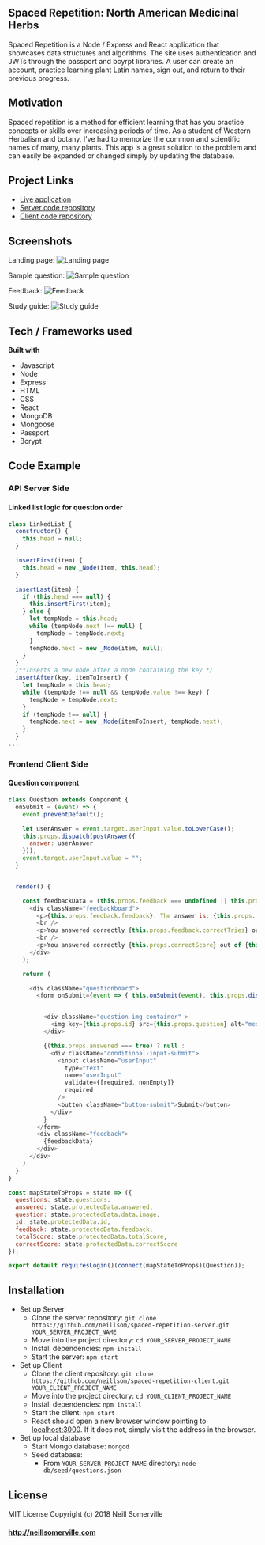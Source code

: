 
## Spaced Repetition: North American Medicinal Herbs

Spaced Repetition is a Node / Express and React application that showcases data structures and algorithms. The site uses authentication and JWTs through the passport and bcyrpt libraries. A user can create an account, practice learning plant Latin names, sign out, and return to their previous progress.

## Motivation
Spaced repetition is a method for efficient learning that has you practice concepts or skills over increasing periods of time. As a student of Western Herbalism and botany, I've had to memorize the common and scientific names of many, many plants. This app is a great solution to the problem and can easily be expanded or changed simply by updating the database. 

## Project Links
- [Live application](https://name-that-plant.herokuapp.com/)
- [Server code repository](https://github.com/neillsom/spaced-repetition-server) 
- [Client code repository](https://github.com/neillsom/spaced-repetition-client)

## Screenshots
Landing page:
![Landing page](https://s3-us-west-2.amazonaws.com/neillsomerville/name-that-plant/2018-08-13_16-32-39.jpg "Landing page")

Sample question:
![Sample question](https://s3-us-west-2.amazonaws.com/neillsomerville/name-that-plant/2018-08-13_16-33-49.jpg "Sample question")

Feedback:
![Feedback](https://s3-us-west-2.amazonaws.com/neillsomerville/name-that-plant/2018-08-13_16-35-40.jpg "Feedback")

Study guide:
![Study guide](https://s3-us-west-2.amazonaws.com/neillsomerville/name-that-plant/2018-08-13_16-37-30.jpg "Study guide")

## Tech / Frameworks used
<b>Built with</b>
- Javascript 
- Node
- Express
- HTML
- CSS
- React
- MongoDB
- Mongoose
- Passport
- Bcrypt

## Code Example
### API Server Side
#### Linked list logic for question order
```javascript
class LinkedList {
  constructor() {
    this.head = null;
  }

  insertFirst(item) {
    this.head = new _Node(item, this.head);
  }

  insertLast(item) {
    if (this.head === null) {
      this.insertFirst(item);
    } else {
      let tempNode = this.head;
      while (tempNode.next !== null) {
        tempNode = tempNode.next;
      }
      tempNode.next = new _Node(item, null);
    }
  }
  /**Inserts a new node after a node containing the key */
  insertAfter(key, itemToInsert) {
    let tempNode = this.head;
    while (tempNode !== null && tempNode.value !== key) {
      tempNode = tempNode.next;
    }
    if (tempNode !== null) {
      tempNode.next = new _Node(itemToInsert, tempNode.next);
    }
  }
...
```

### Frontend Client Side
#### Question component
```javascript
class Question extends Component {
  onSubmit = (event) => {
    event.preventDefault();

    let userAnswer = event.target.userInput.value.toLowerCase();
    this.props.dispatch(postAnswer({
      answer: userAnswer
    }));
    event.target.userInput.value = "";
  }


  render() {

    const feedbackData = (this.props.feedback === undefined || this.props.answered === false) ? null : (
      <div className="feedbackboard">
        <p>{this.props.feedback.feedback}. The answer is: {this.props.feedback.answer}</p>
        <br />
        <p>You answered correctly {this.props.feedback.correctTries} out of {this.props.feedback.totalTries} guesses for this card</p>
        <br />
        <p>You answered correctly {this.props.correctScore} out of {this.props.totalScore} guesses for this session</p>
      </div>
    );

    return (

      <div className="questionboard">
        <form onSubmit={event => { this.onSubmit(event), this.props.dispatch(toggleAnswered()) }}>


          <div className="question-img-container" >
            <img key={this.props.id} src={this.props.question} alt="medicinal herbs" />
          </div>

          {(this.props.answered === true) ? null :
            <div className="conditional-input-submit">
              <input className="userInput"
                type="text"
                name="userInput"
                validate={[required, nonEmpty]}
                required
              />
              <button className="button-submit">Submit</button>
            </div>
          }
        </form>
        <div className="feedback">
          {feedbackData}
        </div>
      </div>
    )
  }
}

const mapStateToProps = state => ({
  questions: state.questions,
  answered: state.protectedData.answered,
  question: state.protectedData.data.image,
  id: state.protectedData.id,
  feedback: state.protectedData.feedback,
  totalScore: state.protectedData.totalScore,
  correctScore: state.protectedData.correctScore
});

export default requiresLogin()(connect(mapStateToProps)(Question));
```

## Installation
- Set up Server
  - Clone the server repository: `git clone https://github.com/neillsom/spaced-repetition-server.git YOUR_SERVER_PROJECT_NAME`
  - Move into the project directory: `cd YOUR_SERVER_PROJECT_NAME`
  - Install dependencies: `npm install`
  - Start the server: `npm start`
- Set up Client
  - Clone the client repository: `git clone https://github.com/neillsom/spaced-repetition-client.git YOUR_CLIENT_PROJECT_NAME`
  - Move into the project directory: `cd YOUR_CLIENT_PROJECT_NAME`
  - Install dependencies: `npm install`
  - Start the client: `npm start`
  - React should open a new browser window pointing to [localhost:3000](localhost:3000). If it does not, simply visit the address in the browser. 
- Set up local database
  - Start Mongo database: `mongod`
  - Seed database:
    - From `YOUR_SERVER_PROJECT_NAME` directory: `node db/seed/questions.json`

## License
MIT License
Copyright (c) 2018 Neill Somerville

#### http://neillsomerville.com